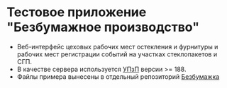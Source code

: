 # Тестовое приложение "Безбумажное производство"
- Веб-интерфейс цеховых рабочих мест остекления и фурнитуры и рабочих мест регистрации событий на участках стеклопакетов и СГП.
- В качестве сервера используется [УПзП](http://www.oknosoft.ru/program-possibilities.html) версии >= 188.
- Файлы примера вынесены в отдельный репозиторий [Безбумажка](https://github.com/oknosoft/paperless)